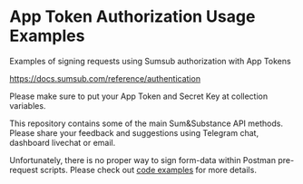 # App Token Authorization Usage Examples
Examples of signing requests using Sumsub authorization with App Tokens

https://docs.sumsub.com/reference/authentication

Please make sure to put your App Token and Secret Key at collection variables.

This repository contains some of the main Sum&Substance API methods.
Please share your feedback and suggestions using Telegram chat, dashboard livechat or email.

Unfortunately, there is no proper way to sign form-data within Postman pre-request scripts. Please check out [code examples](https://github.com/SumSubstance/AppTokenUsageExamples) for more details.
